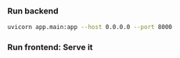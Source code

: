 ### Run backend

```bash
uvicorn app.main:app --host 0.0.0.0 --port 8000
```

### Run frontend: Serve it
